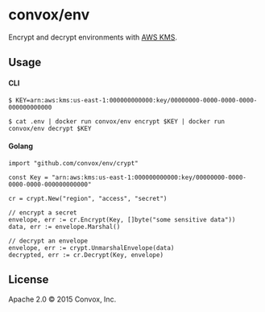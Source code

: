 # convox/env

Encrypt and decrypt environments with [AWS KMS](http://aws.amazon.com/kms/).

## Usage

#### CLI

    $ KEY=arn:aws:kms:us-east-1:000000000000:key/00000000-0000-0000-0000-000000000000

    $ cat .env | docker run convox/env encrypt $KEY | docker run convox/env decrypt $KEY

#### Golang

    import "github.com/convox/env/crypt"

    const Key = "arn:aws:kms:us-east-1:000000000000:key/00000000-0000-0000-0000-000000000000"

    cr = crypt.New("region", "access", "secret")

    // encrypt a secret
    envelope, err := cr.Encrypt(Key, []byte("some sensitive data"))
    data, err := envelope.Marshal()

    // decrypt an envelope
    envelope, err := crypt.UnmarshalEnvelope(data)
    decrypted, err := cr.Decrypt(Key, envelope)

## License

Apache 2.0 &copy; 2015 Convox, Inc.
